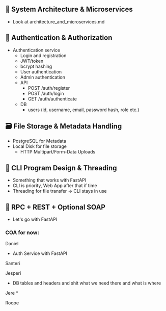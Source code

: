 ## 🧠 System Architecture & Microservices

* Look at architecture_and_microservices.md

## 🔐 Authentication & Authorization

* Authentication service
    * Login and registration
    * JWT/token
    * bcrypt hashing
    * User authentication
    * Admin authentication
    * API
        * POST /auth/register
        * POST /auth/login
        * GET /auth/authenticate
    * DB
        * users (id, username, email, password hash, role etc.)

## 🗃️ File Storage & Metadata Handling

* PostgreSQL for Metadata
* Local Disk for file storage
    *  HTTP Multipart/Form-Data Uploads

## 🔁 CLI Program Design & Threading

* Something that works with FastAPI
* CLI is priority, Web App after that if time
* Threading for file transfer -> CLI stays in use

## 🔌 RPC + REST + Optional SOAP

* Let's go with FastAPI


### COA for now:

Daniel
* Auth Service with FastAPI

Santeri

Jesperi
* DB tables and headers and shit what we need there and what is where

Jere
* 

Roope